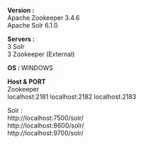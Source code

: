 <b>Version :</b> <br/>
	Apache Zookeeper 3.4.6 <br/>
	Apache Solr 6.1.0 <br/>

<b>Servers :</b><br/>
	3 Solr  
	3 Zookeeper (External) 

<b>OS : </b>
	WINDOWS
	
<b>Host & PORT</b><br/>
Zookeeper <br/>
	localhost:2181
	localhost:2182
	localhost:2183

Solr : <br/>
	http://localhost:7500/solr/ <br/>
	http://localhost:8600/solr/ <br/>
	http://localhost:9700/solr/ <br/>




